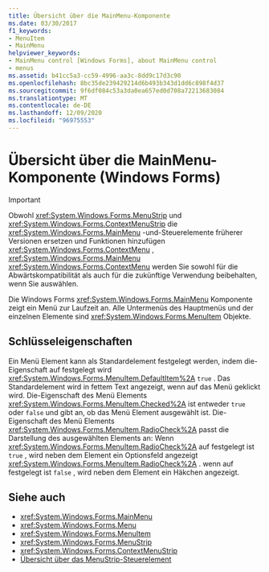 ```yaml
---
title: Übersicht über die MainMenu-Komponente
ms.date: 03/30/2017
f1_keywords:
- MenuItem
- MainMenu
helpviewer_keywords:
- MainMenu control [Windows Forms], about MainMenu control
- menus
ms.assetid: b41cc5a3-cc59-4996-aa3c-8dd9c17d3c90
ms.openlocfilehash: 8bc35de239429214d6b493b343d1dd6c898f4d37
ms.sourcegitcommit: 9f6df084c53a3da0ea657ed0d708a72213683084
ms.translationtype: MT
ms.contentlocale: de-DE
ms.lasthandoff: 12/09/2020
ms.locfileid: "96975553"
---
```

# <a name="mainmenu-component-overview-windows-forms"></a>Übersicht über die MainMenu-Komponente (Windows Forms)
> [!IMPORTANT]
> Obwohl <xref:System.Windows.Forms.MenuStrip> und <xref:System.Windows.Forms.ContextMenuStrip> die <xref:System.Windows.Forms.MainMenu> -und-Steuerelemente früherer Versionen ersetzen und Funktionen hinzufügen <xref:System.Windows.Forms.ContextMenu> , <xref:System.Windows.Forms.MainMenu> <xref:System.Windows.Forms.ContextMenu> werden Sie sowohl für die Abwärtskompatibilität als auch für die zukünftige Verwendung beibehalten, wenn Sie auswählen.  
  
 Die Windows Forms <xref:System.Windows.Forms.MainMenu> Komponente zeigt ein Menü zur Laufzeit an. Alle Untermenüs des Hauptmenüs und der einzelnen Elemente sind <xref:System.Windows.Forms.MenuItem> Objekte.  
  
## <a name="key-properties"></a>Schlüsseleigenschaften  
 Ein Menü Element kann als Standardelement festgelegt werden, indem die-Eigenschaft auf festgelegt wird <xref:System.Windows.Forms.MenuItem.DefaultItem%2A> `true` . Das Standardelement wird in fettem Text angezeigt, wenn auf das Menü geklickt wird. Die-Eigenschaft des Menü Elements <xref:System.Windows.Forms.MenuItem.Checked%2A> ist entweder `true` oder `false` und gibt an, ob das Menü Element ausgewählt ist. Die-Eigenschaft des Menü Elements <xref:System.Windows.Forms.MenuItem.RadioCheck%2A> passt die Darstellung des ausgewählten Elements an: Wenn <xref:System.Windows.Forms.MenuItem.RadioCheck%2A> auf festgelegt ist `true` , wird neben dem Element ein Optionsfeld angezeigt <xref:System.Windows.Forms.MenuItem.RadioCheck%2A> . wenn auf festgelegt ist `false` , wird neben dem Element ein Häkchen angezeigt.  
  
## <a name="see-also"></a>Siehe auch

- <xref:System.Windows.Forms.MainMenu>
- <xref:System.Windows.Forms.Menu>
- <xref:System.Windows.Forms.MenuItem>
- <xref:System.Windows.Forms.MenuStrip>
- <xref:System.Windows.Forms.ContextMenuStrip>
- [Übersicht über das MenuStrip-Steuerelement](menustrip-control-overview-windows-forms.md)
